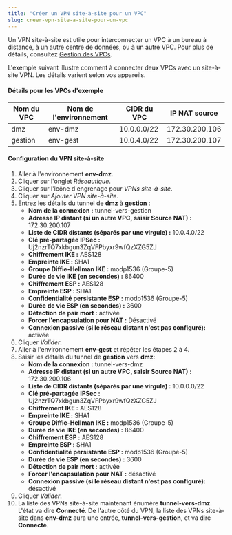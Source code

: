```yaml
---
title: "Créer un VPN site-à-site pour un VPC"
slug: creer-vpn-site-a-site-pour-un-vpc
---
```



Un VPN site-à-site est utile pour interconnecter un VPC à un bureau à distance, à un autre centre de données, ou à un autre VPC.  Pour plus de détails, consultez [Gestion des VPCs](../cloudstack-compute-service/working-with-vpcs.md).

L'exemple suivant illustre comment à connecter deux VPCs avec un site-à-site VPN.  Les détails varient selon vos appareils.

#### Détails pour les VPCs d'exemple
| Nom du VPC | Nom de l'environnement | CIDR du VPC | IP NAT source |
| --- | --- | --- | --- |
| dmz | env-dmz | 10.0.0.0/22 | 172.30.200.106 |
| gestion | env-gest | 10.0.4.0/22 | 172.30.200.107 |

#### Configuration du VPN site-à-site
1. Aller à l'environnement **env-dmz**.
1. Cliquer sur l'onglet *Réseautique*.
1. Cliquer sur l'icône d'engrenage pour *VPNs site-à-site*.
1. Cliquer sur *Ajouter VPN site-à-site*.
1. Entrez les détails du tunnel de **dmz** à **gestion** :
    - **Nom de la connexion :** tunnel-vers-gestion
    - **Adresse IP distant (si un autre VPC, saisir Source NAT) :** 172.30.200.107
    - **Liste de CIDR distants (séparés par une virgule) :** 10.0.4.0/22
    - **Clé pré-partagée IPSec :** Uj2nzrTQ7xkbgun3ZqVFPbyxr9wfQzXZG5ZJ
    - **Chiffrement IKE :** AES128
    - **Empreinte IKE :** SHA1
    - **Groupe Diffie-Hellman IKE :** modp1536 (Groupe-5)
    - **Durée de vie IKE (en secondes) :** 86400
    - **Chiffrement ESP :** AES128
    - **Empreinte ESP :** SHA1
    - **Confidentialité persistante ESP :** modp1536 (Groupe-5)
    - **Durée de vie ESP (en secondes) :** 3600
    - **Détection de pair mort :** activée
    - **Forcer l'encapsulation pour NAT :** Désactivé
    - **Connexion passive (si le réseau distant n'est pas configuré):** activée
1. Cliquer *Valider*.
1. Aller à l'environnement **env-gest** et répéter les étapes 2 à 4.
1. Saisir les détails du tunnel de **gestion** vers **dmz**:
   - **Nom de la connexion :** tunnel-vers-dmz
   - **Adresse IP distant (si un autre VPC, saisir Source NAT) :** 172.30.200.106
   - **Liste de CIDR distants (séparés par une virgule) :** 10.0.0.0/22
   - **Clé pré-partagée IPSec :** Uj2nzrTQ7xkbgun3ZqVFPbyxr9wfQzXZG5ZJ
   - **Chiffrement IKE :** AES128
   - **Empreinte IKE :** SHA1
   - **Groupe Diffie-Hellman IKE :** modp1536 (Groupe-5)
   - **Durée de vie IKE (en secondes) :** 86400
   - **Chiffrement ESP :** AES128
   - **Empreinte ESP :** SHA1
   - **Confidentialité persistante ESP :** modp1536 (Groupe-5)
   - **Durée de vie ESP (en secondes) :** 3600
   - **Détection de pair mort :** activée
   - **Forcer l'encapsulation pour NAT :** désactivé
   - **Connexion passive (si le réseau distant n'est pas configuré):** désactivé
1. Cliquer *Valider*.
1. La liste des VPNs site-à-site maintenant énumère **tunnel-vers-dmz**.  L'état va dire **Connecté**.  De l'autre côté du VPN, la liste des VPNs site-à-site dans **env-dmz** aura une entrée, **tunnel-vers-gestion**, et va dire **Connecté**.
